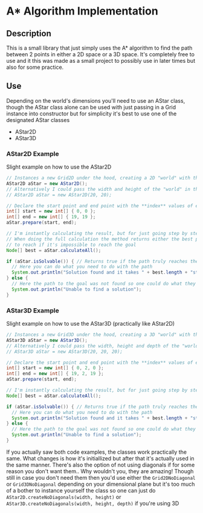 # A* Algorithm Implementation

## Description
This is a small library that just simply uses the A* algorithm to find the path between 2 points in either a 2D space or a 3D space. It's completely free to use and it this was made as a small project to possibly use in later times but also for some practice.
 
 ## Use
 Depending on the world's dimensions you'll need to use an AStar class, though the AStar class alone can be used with just passing in a Grid instance into constructor but for simplicity it's best to use one of the designated AStar classes
<ul>
  <li>AStar2D</li>
  <li>AStar3D</li>
</ul>

### AStar2D Example
Slight example on how to use the AStar2D
```java 
// Instances a new Grid2D under the hood, creating a 2D "world" with the default dimensions of 20x20
AStar2D aStar = new AStar2D();
// Alternatively I could pass the width and height of the "world" in the constructor
// AStar2D aStar = new AStar2D(20, 20);

// Declare the start point and end point with the **index** values of each dimension
int[] start = new int[] { 0, 0 };
int[] end = new int[] { 19, 19 };
aStar.prepare(start, end);

// I'm instantly calculating the result, but for just going step by step you'd do aStar.calculateStep()
// When doing the full calculation the method returns either the best path to the goal or the best try
// to reach if it's impossible to reach the goal
Node[] best = aStar.calculateAll();

if (aStar.isSolvable()) { // Returns true if the path truly reaches the goal
  // Here you can do what you need to do with the path
  System.out.println("Solution found and it takes " + best.length + "steps to go from the start to the goal.");
} else {
  // Here the path to the goal was not found so one could do what they need if the goal is unreachable
  System.out.println("Unable to find a solution");
}
```

### AStar3D Example
Slight example on how to use the AStar3D (practically like AStar2D)
```java 
// Instances a new Grid3D under the hood, creating a 3D "world" with the default dimensions of 20x20x20
AStar3D aStar = new AStar3D();
// Alternatively I could pass the width, height and depth of the "world" in the constructor
// AStar3D aStar = new AStar3D(20, 20, 20);

// Declare the start point and end point with the **index** values of each dimension
int[] start = new int[] { 0, 2, 0 };
int[] end = new int[] { 19, 2, 19 };
aStar.prepare(start, end);

// I'm instantly calculating the result, but for just going step by step you'd do aStar.calculateStep()
Node[] best = aStar.calculateAll();

if (aStar.isSolvable()) { // Returns true if the path truly reaches the goal
  // Here you can do what you need to do with the path
  System.out.println("Solution found and it takes " + best.length + "steps to go from the start to the goal.");
} else {
  // Here the path to the goal was not found so one could do what they need if the goal is unreachable
  System.out.println("Unable to find a solution");
}
```

If you actually saw both code examples, the classes work practically the same. What changes is how it's initiallized but after that it's actually used in the same manner. There's also the option of not using diagonals if for some reason you don't want them.. Why wouldn't you, they are amazing!
Though still in case you don't need them then you'd use either the <code>Grid2DNoDiagonal</code> or <code>Grid3DNoDiagonal</code> depending on your dimensional plane but it's too much of a bother to instance yourself the class so one can just do `AStar2D.createNoDiagonals(width, height)` or `AStar3D.createNoDiagonals(width, height, depth)` if you're using 3D
